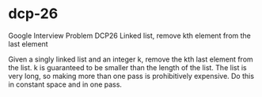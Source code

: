 # dcp-26
Google Interview Problem DCP26 Linked list, remove kth element from the last element


Given a singly linked list and an integer k, remove the kth last element from the list.  k is guaranteed to be smaller than the length of the list.  The list is very long, so making more than one pass is prohibitively expensive.  Do this in constant space and in one pass.
